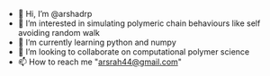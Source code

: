 - 👋 Hi, I’m @arshadrp
- 👀 I’m interested in simulating polymeric chain behaviours like self avoiding random walk
- 🌱 I’m currently learning python and numpy
- 💞️ I’m looking to collaborate on computational polymer science
- 📫 How to reach me "arsrah44@gmail.com"

<!---
arshadrp/arshadrp is a ✨ special ✨ repository because its `README.md` (this file) appears on your GitHub profile.
You can click the Preview link to take a look at your changes.
--->
